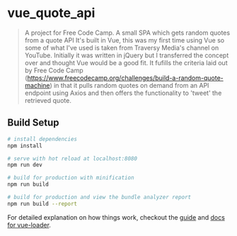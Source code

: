 # vue_quote_api

> A project for Free Code Camp. A small SPA which gets random quotes from a quote API
> It's built in Vue, this was my first time using Vue so some of what I've used is taken from Traversy Media's channel on YouTube.
> Initially it was written in jQuery but I transferred the concept over and thought Vue would be a good fit.
> It fufills the criteria laid out by Free Code Camp (https://www.freecodecamp.org/challenges/build-a-random-quote-machine) in that it pulls random quotes on demand from an API endpoint using Axios and then offers the functionality to 'tweet' the retrieved quote.

## Build Setup

``` bash
# install dependencies
npm install

# serve with hot reload at localhost:8080
npm run dev

# build for production with minification
npm run build

# build for production and view the bundle analyzer report
npm run build --report
```

For detailed explanation on how things work, checkout the [guide](http://vuejs-templates.github.io/webpack/) and [docs for vue-loader](http://vuejs.github.io/vue-loader).
